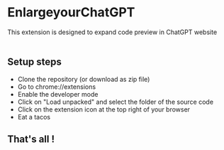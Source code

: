 # EnlargeyourChatGPT

This extension is designed to expand code preview in ChatGPT website
<br><br>
## Setup steps
* Clone the repository (or download as zip file)
* Go to chrome://extensions
* Enable the developer mode
* Click on "Load unpacked" and select the folder of the source code
* Click on the extension icon at the top right of your browser
* Eat a tacos

## That's all !